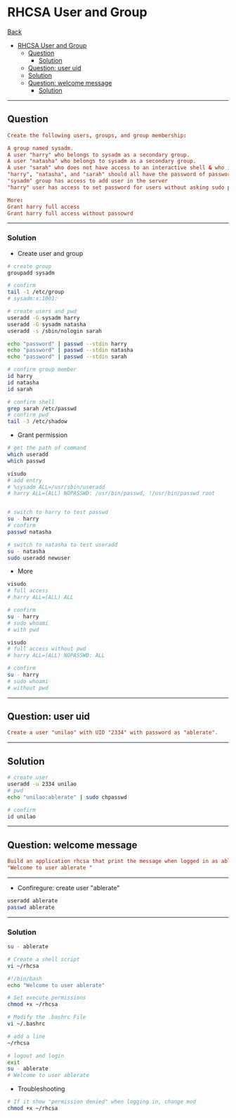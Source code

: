 # RHCSA User and Group

[Back](../../index.md)

- [RHCSA User and Group](#rhcsa-user-and-group)
  - [Question](#question)
    - [Solution](#solution)
  - [Question: user uid](#question-user-uid)
  - [Solution](#solution-1)
  - [Question: welcome message](#question-welcome-message)
    - [Solution](#solution-2)

---

## Question

```conf
Create the following users, groups, and group membership:

A group named sysadm.
A user "harry" who belongs to sysadm as a secondary group.
A user "natasha" who belongs to sysadm as a secondary group.
A user "sarah" who does not have access to an interactive shell & who is not a member of sysadm group.
"harry", "natasha", and "sarah" should all have the password of password.
"sysadm" group has access to add user in the server
"harry" user has access to set password for users without asking sudo password

More:
Grant harry full access
Grant harry full access without passowrd
```

---

### Solution

- Create user and group

```sh
# create group
groupadd sysadm

# confirm
tail -1 /etc/group
# sysadm:x:1001:

# create users and pwd
useradd -G sysadm harry
useradd -G sysadm natasha
useradd -s /sbin/nologin sarah

echo "password" | passwd --stdin harry
echo "password" | passwd --stdin natasha
echo "password" | passwd --stdin sarah

# confirm group member
id harry
id natasha
id sarah

# confirm shell
grep sarah /etc/passwd
# confirm pwd
tail -3 /etc/shadow
```

- Grant permission

```sh
# get the path of command
which useradd
which passwd

visudo
# add entry
# %sysadm ALL=/usr/sbin/useradd
# harry ALL=(ALL) NOPASSWD: /usr/bin/passwd, !/usr/bin/passwd root


# switch to harry to test passwd
su - harry
# confirm
passwd natasha

# switch to natasha to test useradd
su - natasha
sudo useradd newuser
```

- More

```sh
visudo
# full access
# harry ALL=(ALL) ALL

# confirm
su - harry
# sudo whoami
# with pwd

visudo
# full access without pwd
# harry ALL=(ALL) NOPASSWD: ALL

# confirm
su - harry
# sudo whoami
# without pwd


```

---

## Question: user uid

```conf
Create a user "unilao" with UID "2334" with password as "ablerate".
```
---

## Solution

```sh
# create user
useradd -u 2334 unilao
# pwd
echo "unilao:ablerate" | sudo chpasswd

# confirm
id unilao
```

---

## Question: welcome message

```conf
Build an application rhcsa that print the message when logged in as ablerate user
"Welcome to user ablerate "
```
---

- Confiregure: create user "ablerate"

```sh
useradd ablerate
passwd ablerate
```

---

### Solution

```sh
su - ablerate

# Create a shell script
vi ~/rhcsa

#!/bin/bash
echo "Welcome to user ablerate"

# Set execute permissions
chmod +x ~/rhcsa

# Modify the .bashrc File
vi ~/.bashrc

# add a line
~/rhcsa

# logout and login
exit
su - ablerate
# Welcome to user ablerate
```

- Troubleshooting

```sh
# If it show "permission denied" when logging in, change mod
chmod +x ~/rhcsa
```